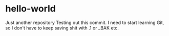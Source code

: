 # hello-world
Just another repository
Testing out this commit. I need to start learning Git, so I don't have to keep saving shit with .1 or _BAK etc. 
